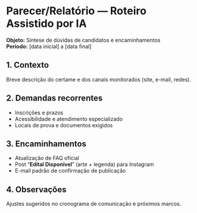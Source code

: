 # Parecer/Relatório — Roteiro Assistido por IA

**Objeto:** Síntese de dúvidas de candidatos e encaminhamentos  
**Período:** [data inicial] a [data final]

## 1. Contexto
Breve descrição do certame e dos canais monitorados (site, e-mail, redes).

## 2. Demandas recorrentes
- Inscrições e prazos  
- Acessibilidade e atendimento especializado  
- Locais de prova e documentos exigidos

## 3. Encaminhamentos
- Atualização de FAQ oficial  
- Post “**Edital Disponível**” (arte + legenda) para Instagram  
- E-mail padrão de confirmação de publicação

## 4. Observações
Ajustes sugeridos no cronograma de comunicação e próximos marcos.
